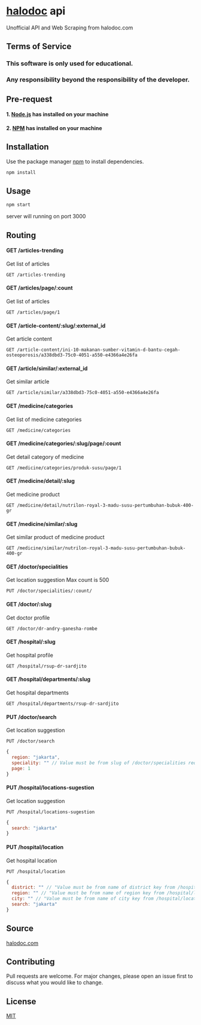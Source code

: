 # [halodoc](https://halodoc.com) api
Unofficial API and Web Scraping from halodoc.com

## Terms of Service
### This software is only used for educational.
### Any responsibility beyond the responsibility of the developer.

## Pre-request

#### 1. [Node.js](https://nodejs.org/) has installed on your machine
#### 2. [NPM](https://npmjs.com/) has installed on your machine

## Installation

Use the package manager [npm](https://npmjs.com/) to install dependencies.

```bash
npm install
```

## Usage

```bash
npm start
```

server will running on port 3000

## Routing
#### GET /articles-trending
Get list of articles
```url
GET /articles-trending
```

#### GET /articles/page/:count
Get list of articles
```url
GET /articles/page/1
```
#### GET /article-content/:slug/:external_id
Get article content
```url
GET /article-content/ini-10-makanan-sumber-vitamin-d-bantu-cegah-osteoporosis/a338dbd3-75c0-4051-a550-e4366a4e26fa
```

#### GET /article/similar/:external_id
Get similar article
```url
GET /article/similar/a338dbd3-75c0-4051-a550-e4366a4e26fa
```

#### GET /medicine/categories
Get list of medicine categories
```url
GET /medicine/categories
```

#### GET /medicine/categories/:slug/page/:count
Get detail category of medicine
```url
GET /medicine/categories/produk-susu/page/1
```

#### GET /medicine/detail/:slug
Get medicine product
```url
GET /medicine/detail/nutrilon-royal-3-madu-susu-pertumbuhan-bubuk-400-gr
```

#### GET /medicine/similar/:slug
Get similar product of medicine product
```url
GET /medicine/similar/nutrilon-royal-3-madu-susu-pertumbuhan-bubuk-400-gr
```
####  GET /doctor/specialities
Get location suggestion
Max count is 500
```url
PUT /doctor/specialities/:count/
```

#### GET /doctor/:slug
Get doctor profile
```url
GET /doctor/dr-andry-ganesha-rombe
```

#### GET /hospital/:slug
Get hospital profile
```url
GET /hospital/rsup-dr-sardjito
```

####  GET /hospital/departments/:slug
Get hospital departments
```url
GET /hospital/departments/rsup-dr-sardjito
```

####  PUT /doctor/search
Get location suggestion
```url
PUT /doctor/search
```
```js
{
  region: "jakarta",
  speciality: "" // Value must be from slug of /doctor/specialities request,
  page: 1
}
```

####  PUT /hospital/locations-sugestion
Get location suggestion
```url
PUT /hospital/locations-sugestion
```
```js
{
  search: "jakarta"
}
```

#### PUT /hospital/location
Get hospital location
```url
PUT /hospital/location
```
```js
{
  district: "" // "Value must be from name of district key from /hospital/locations-sugestion response",
  region: "" // "Value must be from name of region key from /hospital/locations-sugestion response",
  city: "" // "Value must be from name of city key from /hospital/locations-sugestion response",
  search: "jakarta"
}
```

## Source
[halodoc.com](https://halodoc.com)

## Contributing
Pull requests are welcome. For major changes, please open an issue first to discuss what you would like to change.

## License
[MIT](https://choosealicense.com/licenses/mit/)
